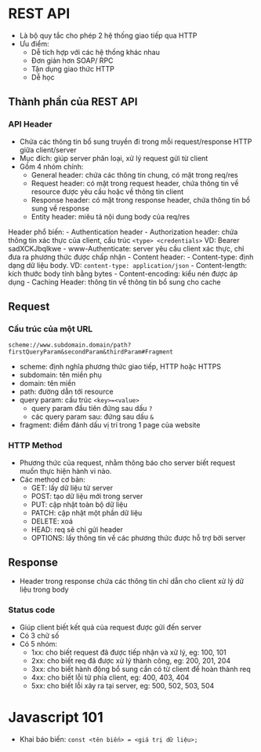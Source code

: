 # REST API
- Là bộ quy tắc cho phép 2 hệ thống giao tiếp qua HTTP
- Ưu điểm:
    - Dễ tích hợp với các hệ thống khác nhau
    - Đơn giản hơn SOAP/ RPC
    - Tận dụng giao thức HTTP
    - Dễ học

## Thành phần của REST API

### API Header
- Chứa các thông tin bổ sung truyền đi trong mỗi request/response HTTP giữa client/server
- Mục đích: giúp server phân loại, xử lý request gửi từ client
- Gồm 4 nhóm chính: 
    - General header: chứa các thông tin chung, có mặt trong req/res
    - Request header: có mặt trong request header, chứa thông tin về resource được yêu cầu hoặc về thông tin client
    - Response header: có mặt trong response header, chứa thông tin bổ sung về response
    - Entity header: miêu tả nội dung body của req/res

Header phổ biến:
    - Authentication header
        - Authorization header: chứa thông tin xác thực của client, cấu trúc `<type> <credentials>`
        VD: Bearer sadXCKJbqlkwe
        - www-Authenticate: server yêu cầu client xác thực, chỉ đưa ra phương thức được chấp nhận
    - Content header: 
        - Content-type: định dạng dữ liệu body. VD: `content-type: application/json`
        - Content-length: kích thước body tính bằng bytes
        - Content-encoding: kiểu nén được áp dụng
    - Caching Header: thông tin về thông tin bổ sung cho cache

## Request

### Cấu trúc của một URL
`scheme://www.subdomain.domain/path?firstQueryParam&secondParam&thirdParam#Fragment`

- scheme: định nghĩa phương thức giao tiếp, HTTP hoặc HTTPS
- subdomain: tên miền phụ
- domain: tên miền
- path: đường dẫn tới resource
- query param: cấu trúc `<key>=<value>`
    - query param đầu tiên đứng sau dấu `?`
    - các query param sau: đứng sau dấu `&`
- fragment: điểm đánh dấu vị trí trong 1 page của website

### HTTP Method
- Phương thức của request, nhằm thông báo cho server biết request muốn thực hiện hành vi nào.
- Các method cơ bản:
    - GET: lấy dữ liệu từ server
    - POST: tạo dữ liệu mới trong server
    - PUT: cập nhật toàn bộ dữ liệu
    - PATCH: cập nhật một phần dữ liệu
    - DELETE: xoá
    - HEAD: req sẽ chỉ gửi header
    - OPTIONS: lấy thông tin về các phương thức được hỗ trợ bởi server

## Response
- Header trong response chứa các thông tin chỉ dẫn cho client xử lý dữ liệu trong body

### Status code
- Giúp client biết kết quả của request được gửi đến server
- Có 3 chữ số
- Có 5 nhóm:
    - 1xx: cho biết request đã được tiếp nhận và xử lý, eg: 100, 101
    - 2xx: cho biết req đã được xử lý thành công, eg: 200, 201, 204
    - 3xx: cho biết hành động bổ sung cần có từ client để hoàn thành req
    - 4xx: cho biết lỗi từ phía client, eg: 400, 403, 404
    - 5xx: cho biết lỗi xảy ra tại server, eg: 500, 502, 503, 504

# Javascript 101
- Khai báo biến: `const <tên biến> = <giá trị dữ liệu>;`
